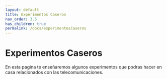 ```yaml
---
layout: default
title: Experimentos Caseros
nav_order: 3.5
has_children: true
permalink: /docs/experimentosCaseros
---
```


# Experimentos Caseros

En esta pagina te enseñaremos algunos experimentos que podras hacer en casa relacionados con las telecomunicaciones.
